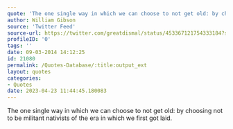 ```yaml
---
quote: 'The one single way in which we can choose to not get old: by choosing not to be militant nativists of the era in which we first got laid.'
author: William Gibson
source: 'Twitter Feed' 
source-url: https://twitter.com/greatdismal/status/453367121754333184?s=61&t=xLITO7YGW5a-jEqio72W9A'
profileID: '0'
tags: ''
date: 09-03-2014 14:12:25
id: 21080
permalink: /Quotes-Database/:title:output_ext
layout: quotes
categories:
- Quotes
date: 2023-04-23 11:44:45.180083
---
```


The one single way in which we can choose to not get old: by choosing not to be militant nativists of the era in which we first got laid.